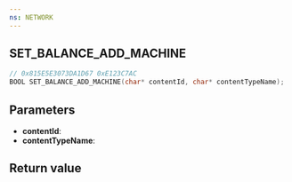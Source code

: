 ```yaml
---
ns: NETWORK
---
```

## SET_BALANCE_ADD_MACHINE

```c
// 0x815E5E3073DA1D67 0xE123C7AC
BOOL SET_BALANCE_ADD_MACHINE(char* contentId, char* contentTypeName);
```


## Parameters
* **contentId**:
* **contentTypeName**:

## Return value
